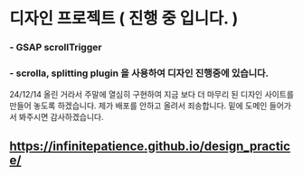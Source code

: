 # 디자인 프로젝트 ( 진행 중 입니다. )

### - GSAP scrollTrigger
### - scrolla, splitting plugin 을 사용하여 디자인 진행중에 있습니다.

24/12/14 올린 거라서 주말에 열심히 구현하여 지금 보다 더 마무리 된 디자인 사이트를 만들어 놓도록 하겠습니다.
제가 배포를 안하고 올려서 죄송합니다. 밑에 도메인 들어가서 봐주시면 감사하겠습니다.
## https://infinitepatience.github.io/design_practice/

